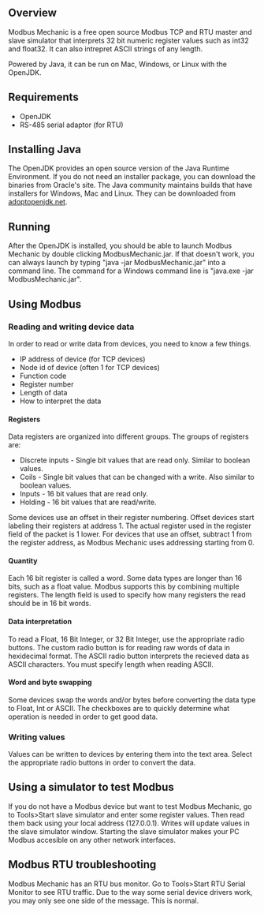 ## Overview
Modbus Mechanic is a free open source Modbus TCP and RTU master and slave simulator that interprets 32 bit numeric register values such as int32 and float32. It can also intrepret ASCII strings of any length.

Powered by Java, it can be run on Mac, Windows, or Linux with the OpenJDK.

## Requirements
- OpenJDK
- RS-485 serial adaptor (for RTU)

## Installing Java
The OpenJDK provides an open source version of the Java Runtime Environment. If you do not need an installer package, you can download the binaries from Oracle's site. The Java community maintains builds that have installers for Windows, Mac and Linux. They can be downloaded from [adoptopenjdk.net](https://adoptopenjdk.net/).

## Running
After the OpenJDK is installed, you should be able to launch Modbus Mechanic by double clicking ModbusMechanic.jar. If that doesn't work, you can always launch by typing "java -jar ModbusMechanic.jar" into a command line. The command for a Windows command line is "java.exe -jar ModbusMechanic.jar".

## Using Modbus

### Reading and writing device data
In order to read or write data from devices, you need to know a few things.
- IP address of device (for TCP devices)
- Node id of device (often 1 for TCP devices)
- Function code
- Register number
- Length of data
- How to interpret the data

#### Registers
Data registers are organized into different groups. The groups of registers are:
- Discrete inputs - Single bit values that are read only. Similar to boolean values.
- Coils - Single bit values that can be changed with a write. Also similar to boolean values.
- Inputs - 16 bit values that are read only.
- Holding - 16 bit values that are read/write.

Some devices use an offset in their register numbering. Offset devices start labeling their registers at address 1. The actual register used in the register field of the packet is 1 lower. For devices that use an offset, subtract 1 from the register address, as Modbus Mechanic uses addressing starting from 0.

#### Quantity
Each 16 bit register is called a word. Some data types are longer than 16 bits, such as a float value. Modbus supports this by combining multiple registers. The length field is used to specify how many registers the read should be in 16 bit words.

#### Data interpretation
To read a Float, 16 Bit Integer, or 32 Bit Integer, use the appropriate radio buttons. The custom radio button is for reading raw words of data in hexidecimal format. The ASCII radio button interprets the recieved data as ASCII characters. You must specify length when reading ASCII.

#### Word and byte swapping
Some devices swap the words and/or bytes before converting the data type to Float, Int or ASCII. The checkboxes are to quickly determine what operation is needed in order to get good data.

### Writing values
Values can be written to devices by entering them into the text area. Select the appropriate radio buttons in order to convert the data.

## Using a simulator to test Modbus
If you do not have a Modbus device but want to test Modbus Mechanic, go to Tools>Start slave simulator and enter some register values. Then read them back using your local address (127.0.0.1). Writes will update values in the slave simulator window. Starting the slave simulator makes your PC Modbus accesible on any other network interfaces.

## Modbus RTU troubleshooting
Modbus Mechanic has an RTU bus monitor. Go to Tools>Start RTU Serial Monitor to see RTU traffic. Due to the way some serial device drivers work, you may only see one side of the message. This is normal.
